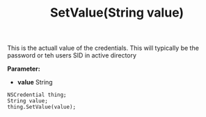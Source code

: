 ﻿---
uid: crmscript_ref_NSCredential_SetValue
title: SetValue(String value)
intellisense: NSCredential.SetValue
keywords: NSCredential, GetValue
so.topic: reference
---

This is the actuall value of the credentials.  This will typically be the password or teh users SID in active directory

**Parameter:** 
 - **value** String

```crmscript
NSCredential thing;
String value;
thing.SetValue(value);
```

